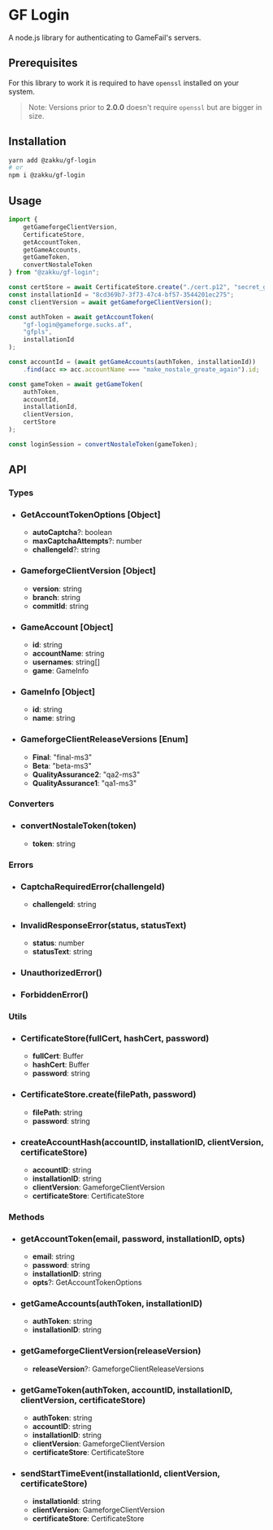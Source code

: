 # GF Login

A node.js library for authenticating to GameFail's servers.

## Prerequisites

For this library to work it is required to have `openssl` installed on your system.
> Note: Versions prior to **2.0.0** doesn't require `openssl` but are bigger in size.

## Installation

```bash
yarn add @zakku/gf-login
# or
npm i @zakku/gf-login
```

## Usage

```typescript
import {
    getGameforgeClientVersion,
    CertificateStore,
    getAccountToken,
    getGameAccounts,
    getGameToken,
    convertNostaleToken
} from "@zakku/gf-login";

const certStore = await CertificateStore.create("./cert.p12", "secret_gf_cert_password");
const installationId = "8cd369b7-3f73-47c4-bf57-3544201ec275";
const clientVersion = await getGameforgeClientVersion();

const authToken = await getAccountToken(
    "gf-login@gameforge.sucks.af",
    "gfpls",
    installationId
);

const accountId = (await getGameAccounts(authToken, installationId))
    .find(acc => acc.accountName === "make_nostale_greate_again").id;

const gameToken = await getGameToken(
    authToken,
    accountId,
    installationId,
    clientVersion,
    certStore
);

const loginSession = convertNostaleToken(gameToken);
```

## API

### Types

- ### GetAccountTokenOptions [Object]
    - **autoCaptcha**?: boolean
    - **maxCaptchaAttempts**?: number
    - **challengeId**?: string
- ### GameforgeClientVersion [Object]
    - **version**: string
    - **branch**: string
    - **commitId**: string
- ### GameAccount [Object]
    - **id**: string
    - **accountName**: string
    - **usernames**: string[]
    - **game**: GameInfo
- ### GameInfo [Object]
    - **id**: string
    - **name**: string
- ### GameforgeClientReleaseVersions [Enum]
    - **Final**: "final-ms3"
    - **Beta**: "beta-ms3"
    - **QualityAssurance2**: "qa2-ms3"
    - **QualityAssurance1**: "qa1-ms3"

### Converters

- ### convertNostaleToken(token)
    - **token**: string

### Errors

- ### CaptchaRequiredError(challengeId)
    - **challengeId**: string
- ### InvalidResponseError(status, statusText)
    - **status**: number
    - **statusText**: string
- ### UnauthorizedError()
- ### ForbiddenError()

### Utils

- ### CertificateStore(fullCert, hashCert, password)
  - **fullCert**: Buffer
  - **hashCert**: Buffer
  - **password**: string
- ### CertificateStore.create(filePath, password)
  - **filePath**: string
  - **password**: string
- ### createAccountHash(accountID, installationID, clientVersion, certificateStore)
  - **accountID**: string
  - **installationID**: string
  - **clientVersion**: GameforgeClientVersion
  - **certificateStore**: CertificateStore

### Methods

- ### getAccountToken(email, password, installationID, opts)
    - **email**: string
    - **password**: string
    - **installationID**: string
    - **opts**?: GetAccountTokenOptions
- ### getGameAccounts(authToken, installationID)
    - **authToken**: string
    - **installationID**: string
- ### getGameforgeClientVersion(releaseVersion)
    - **releaseVersion**?: GameforgeClientReleaseVersions
- ### getGameToken(authToken, accountID, installationID, clientVersion, certificateStore)
    - **authToken**: string
    - **accountID**: string
    - **installationID**: string
    - **clientVersion**: GameforgeClientVersion
    - **certificateStore**: CertificateStore
- ### sendStartTimeEvent(installationId, clientVersion, certificateStore)
    - **installationId**: string
    - **clientVersion**: GameforgeClientVersion
    - **certificateStore**: CertificateStore